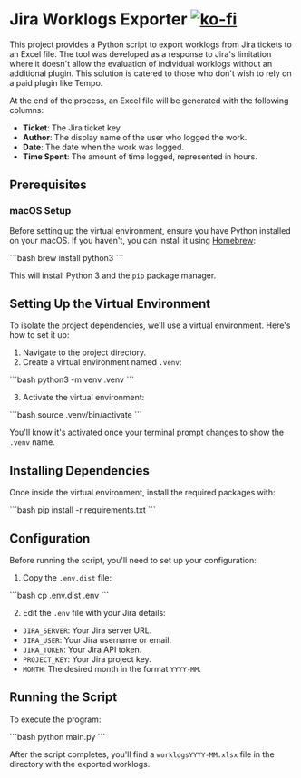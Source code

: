 # Jira Worklogs Exporter [![ko-fi](https://ko-fi.com/img/githubbutton_sm.svg)](https://ko-fi.com/R6R8QT94J)

This project provides a Python script to export worklogs from Jira tickets to an Excel file. The tool was developed as a response to Jira's limitation where it doesn't allow the evaluation of individual worklogs without an additional plugin. This solution is catered to those who don't wish to rely on a paid plugin like Tempo.

At the end of the process, an Excel file will be generated with the following columns:

- **Ticket**: The Jira ticket key.
- **Author**: The display name of the user who logged the work.
- **Date**: The date when the work was logged.
- **Time Spent**: The amount of time logged, represented in hours.

## Prerequisites

### macOS Setup

Before setting up the virtual environment, ensure you have Python installed on your macOS. If you haven't, you can install it using [Homebrew](https://brew.sh/):

\```bash
brew install python3
\```

This will install Python 3 and the `pip` package manager.

## Setting Up the Virtual Environment

To isolate the project dependencies, we'll use a virtual environment. Here's how to set it up:

1. Navigate to the project directory.
2. Create a virtual environment named `.venv`:

\```bash
python3 -m venv .venv
\```

3. Activate the virtual environment:

\```bash
source .venv/bin/activate
\```

You'll know it's activated once your terminal prompt changes to show the `.venv` name.

## Installing Dependencies

Once inside the virtual environment, install the required packages with:

\```bash
pip install -r requirements.txt
\```

## Configuration

Before running the script, you'll need to set up your configuration:

1. Copy the `.env.dist` file:

\```bash
cp .env.dist .env
\```

2. Edit the `.env` file with your Jira details:

- `JIRA_SERVER`: Your Jira server URL.
- `JIRA_USER`: Your Jira username or email.
- `JIRA_TOKEN`: Your Jira API token.
- `PROJECT_KEY`: Your Jira project key.
- `MONTH`: The desired month in the format `YYYY-MM`.

## Running the Script

To execute the program:

\```bash
python main.py
\```

After the script completes, you'll find a `worklogsYYYY-MM.xlsx` file in the directory with the exported worklogs.
